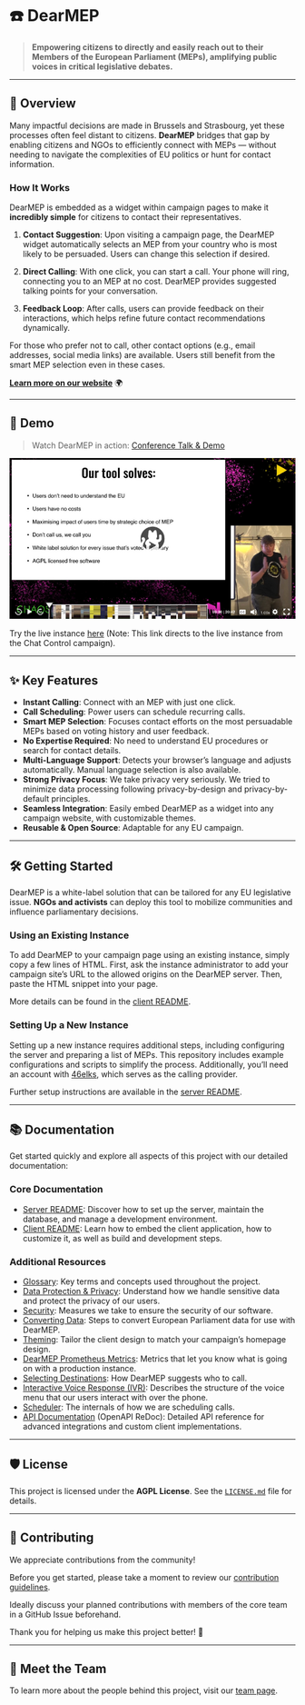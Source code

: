 <!--
SPDX-FileCopyrightText: © 2022 Tim Weber
SPDX-FileCopyrightText: © 2024 Tobias Mühlberger

SPDX-License-Identifier: AGPL-3.0-or-later
-->

# ☎️ DearMEP

> **Empowering citizens to directly and easily reach out to their Members of the European Parliament (MEPs), amplifying public voices in critical legislative debates.**

---

## 🚀 Overview

Many impactful decisions are made in Brussels and Strasbourg, yet these processes often feel distant to citizens. **DearMEP** bridges that gap by enabling citizens and NGOs to efficiently connect with MEPs — without needing to navigate the complexities of EU politics or hunt for contact information.

### How It Works

DearMEP is embedded as a widget within campaign pages to make it **incredibly simple** for citizens to contact their representatives.

1. **Contact Suggestion**: Upon visiting a campaign page, the DearMEP widget automatically selects an MEP from your country who is most likely to be persuaded. Users can change this selection if desired.

2. **Direct Calling**: With one click, you can start a call. Your phone will ring, connecting you to an MEP at no cost. DearMEP provides suggested talking points for your conversation.

3. **Feedback Loop**: After calls, users can provide feedback on their interactions, which helps refine future contact recommendations dynamically.

For those who prefer not to call, other contact options (e.g., email addresses, social media links) are available. Users still benefit from the smart MEP selection even in these cases.

[**Learn more on our website**](https://dearmep.eu) 🌍

---

## 📸 Demo

> Watch DearMEP in action: [Conference Talk & Demo](https://dearmep.eu/concept/)

[![Video thumbnail for the conference talk](doc/img/dear-mep-talk-thumb.png)](https://dearmep.eu/concept/)

Try the live instance [here](https://dearmep.eu/showcase/chatcontrol/) (Note: This link directs to the live instance from the Chat Control campaign).

---

## ✨ Key Features

- **Instant Calling**: Connect with an MEP with just one click.
- **Call Scheduling**: Power users can schedule recurring calls.
- **Smart MEP Selection**: Focuses contact efforts on the most persuadable MEPs based on voting history and user feedback.
- **No Expertise Required**: No need to understand EU procedures or search for contact details.
- **Multi-Language Support**: Detects your browser’s language and adjusts automatically. Manual language selection is also available.
- **Strong Privacy Focus**: We take privacy very seriously. We tried to minimize data processing following privacy-by-design and privacy-by-default principles.
- **Seamless Integration**: Easily embed DearMEP as a widget into any campaign website, with customizable themes.
- **Reusable & Open Source**: Adaptable for any EU campaign.

---

## 🛠️ Getting Started

DearMEP is a white-label solution that can be tailored for any EU legislative issue. **NGOs and activists** can deploy this tool to mobilize communities and influence parliamentary decisions.

### Using an Existing Instance

To add DearMEP to your campaign page using an existing instance, simply copy a few lines of HTML. First, ask the instance administrator to add your campaign site’s URL to the allowed origins on the DearMEP server. Then, paste the HTML snippet into your page.

More details can be found in the [client README](./client/README.md).

### Setting Up a New Instance

Setting up a new instance requires additional steps, including configuring the server and preparing a list of MEPs. This repository includes example configurations and scripts to simplify the process. Additionally, you’ll need an account with [46elks](https://46elks.com/), which serves as the calling provider.

Further setup instructions are available in the [server README](./server/README.md).

---

## 📚 Documentation

Get started quickly and explore all aspects of this project with our detailed documentation:

### Core Documentation

- [Server README](./server/README.md): Discover how to set up the server, maintain the database, and manage a development environment.
- [Client README](./client/README.md): Learn how to embed the client application, how to customize it, as well as build and development steps.

### Additional Resources

- [Glossary](./doc/glossary.md): Key terms and concepts used throughout the project.
- [Data Protection & Privacy](./doc/data-protection.md): Understand how we handle sensitive data and protect the privacy of our users.
- [Security](./doc/security.md): Measures we take to ensure the security of our software.
- [Converting Data](./doc/data-conversion.md): Steps to convert European Parliament data for use with DearMEP.
- [Theming](./doc/theming.md): Tailor the client design to match your campaign’s homepage design.
- [DearMEP Prometheus Metrics](./doc/metrics.md): Metrics that let you know what is going on with a production instance.
- [Selecting Destinations](./doc/selecting-destinations.md): How DearMEP suggests who to call.
- [Interactive Voice Response (IVR)](./doc/ivr.md): Describes the structure of the voice menu that our users interact with over the phone.
- [Scheduler](./doc/scheduler.md): The internals of how we are scheduling calls.
- [API Documentation](https://redocly.github.io/redoc/?url=https://akvorrat.github.io/dearmep/openapi.json) (OpenAPI ReDoc): Detailed API reference for advanced integrations and custom client implementations.

---

## 🛡️ License

This project is licensed under the **AGPL License**. See the [`LICENSE.md`](LICENSE.md) file for details.

---

## 🤝 Contributing

We appreciate contributions from the community!

Before you get started, please take a moment to review our [contribution guidelines](CONTRIBUTING.md).

Ideally discuss your planned contributions with members of the core team in a GitHub Issue beforehand.

Thank you for helping us make this project better! 🚀

---

## 👥 Meet the Team
To learn more about the people behind this project, visit our [team page](https://dearmep.eu/team/).

